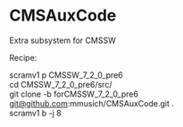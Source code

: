 CMSAuxCode
==========

Extra subsystem for CMSSW

Recipe:

scramv1 p CMSSW_7_2_0_pre6  
cd CMSSW_7_2_0_pre6/src/  
git clone -b forCMSSW_7_2_0_pre6 git@github.com:mmusich/CMSAuxCode.git .  
scramv1 b -j 8   
